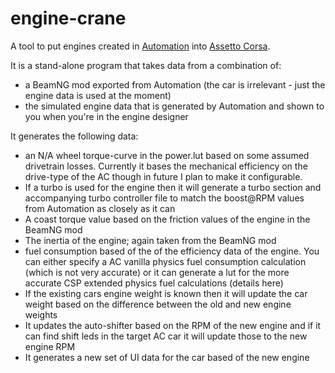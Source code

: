 # engine-crane
A tool to put engines created in [Automation](https://store.steampowered.com/app/293760/Automation__The_Car_Company_Tycoon_Game/) into [Assetto Corsa](https://store.steampowered.com/app/244210/Assetto_Corsa/).

It is a stand-alone program that takes data from a combination of:
 - a BeamNG mod exported from Automation (the car is irrelevant - just the engine data is used at the moment)
 - the simulated engine data that is generated by Automation and shown to you when you're in the engine designer

It generates the following data:
 - an N/A wheel torque-curve in the power.lut based on some assumed drivetrain losses. Currently it bases the mechanical efficiency on the drive-type of the AC though in future I plan to make it configurable.
 - If a turbo is used for the engine then it will generate a turbo section and accompanying turbo controller file to match the boost@RPM values from Automation as closely as it can
 - A coast torque value based on the friction values of the engine in the BeamNG mod
 - The inertia of the engine; again taken from the BeamNG mod
 - fuel consumption based of the of the efficiency data of the engine. You can either specify a AC vanilla physics fuel consumption calculation (which is not very accurate) or it can generate a lut for the more accurate CSP extended physics fuel calculations (details here)
 - If the existing cars engine weight is known then it will update the car weight based on the difference between the old and new engine weights
 - It updates the auto-shifter based on the RPM of the new engine and if it can find shift leds in the target AC car it will update those to the new engine RPM
 - It generates a new set of UI data for the car based of the new engine
